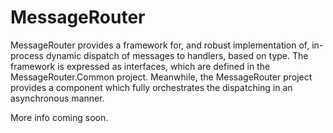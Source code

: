 MessageRouter
===

MessageRouter provides a framework for, and robust implementation of, 
in-process dynamic dispatch of messages to handlers, based on type. The
framework is expressed as interfaces, which are defined in the
MessageRouter.Common project. Meanwhile, the MessageRouter project provides
a component which fully orchestrates the dispatching in an asynchronous manner.

More info coming soon.
